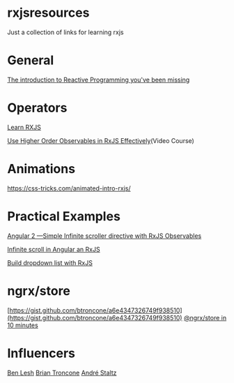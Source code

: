 # rxjsresources
Just a collection of links for learning rxjs

# General
[The introduction to Reactive Programming you've been missing](https://gist.github.com/staltz/868e7e9bc2a7b8c1f754)

# Operators
[Learn RXJS](https://www.learnrxjs.io/)

[Use Higher Order Observables in RxJS Effectively](https://egghead.io/courses/use-higher-order-observables-in-rxjs-effectively)(Video Course)

# Animations
https://css-tricks.com/animated-intro-rxjs/

# Practical Examples
[Angular 2 —Simple Infinite scroller directive with RxJS Observables](https://medium.com/@Sureshkumar_Ash/angular-2-simple-infinite-scroller-directive-with-rxjs-observables-a989b12d4fb1#.t10ztd64r)

[Infinite scroll in Angular an RxJS](http://blog.brecht.io/infinite-scroll-with-rxjs-and-angular2/)

[Build dropdown list with RxJS](http://neethack.com/2015/11/build-dropdown-list-with-rxjs/)

# ngrx/store
[https://gist.github.com/btroncone/a6e4347326749f938510](https://gist.github.com/btroncone/a6e4347326749f938510)
[@ngrx/store in 10 minutes](https://egghead.io/lessons/angular-2-ngrx-store-in-10-minutes)

# Influencers
[Ben Lesh](https://twitter.com/BenLesh)
[Brian Troncone](https://twitter.com/btroncone)
[André Staltz](https://twitter.com/andrestaltz)


